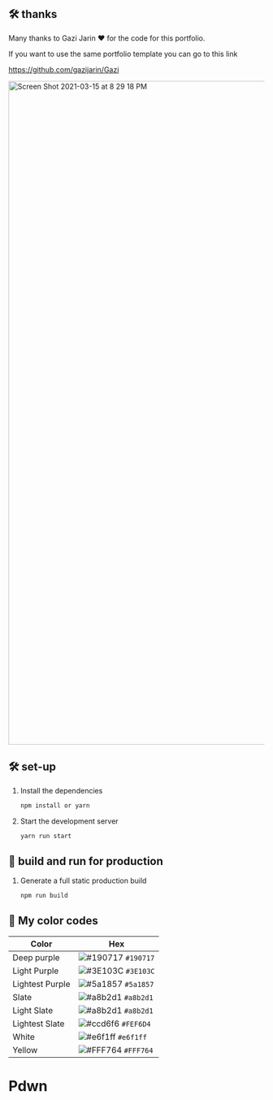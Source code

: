 ## 🛠 thanks

Many thanks to Gazi Jarin ♥️ for the code for this portfolio.

If you want to use the same portfolio template you can go to this link

https://github.com/gazijarin/Gazi

<img width="1306" alt="Screen Shot 2021-03-15 at 8 29 18 PM" src="https://user-images.githubusercontent.com/32211479/111238274-24f8b100-85cd-11eb-9d5a-00f07cbc05e9.png">

## 🛠 set-up

1. Install the dependencies

   ```sh
   npm install or yarn
   ```

2. Start the development server

   ```sh
   yarn run start
   ```

## 🚀 build and run for production

1. Generate a full static production build

   ```sh
   npm run build
   ```


## 🎨 My color codes

| Color          | Hex                                                                |
| -------------- | ------------------------------------------------------------------ |
| Deep purple    | ![#190717](https://via.placeholder.com/10/0a192f?text=+) `#190717` |
| Light Purple   | ![#3E103C](https://via.placeholder.com/10/0a192f?text=+) `#3E103C` |
| Lightest Purple| ![#5a1857](https://via.placeholder.com/10/303C55?text=+) `#5a1857` |
| Slate          | ![#a8b2d1](https://via.placeholder.com/10/8892b0?text=+) `#a8b2d1` |
| Light Slate    | ![#a8b2d1](https://via.placeholder.com/10/a8b2d1?text=+) `#a8b2d1` |
| Lightest Slate | ![#ccd6f6](https://via.placeholder.com/10/ccd6f6?text=+) `#FEF6D4` |
| White          | ![#e6f1ff](https://via.placeholder.com/10/e6f1ff?text=+) `#e6f1ff` |
| Yellow         | ![#FFF764](https://via.placeholder.com/10/64ffda?text=+) `#FFF764` |
# Pdwn
